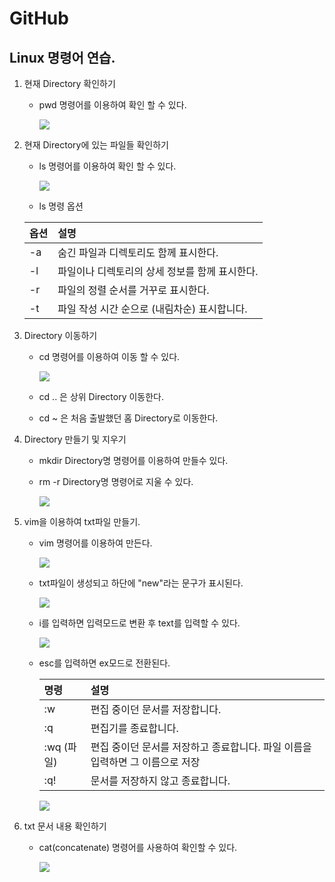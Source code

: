 GitHub
===

## Linux 명령어 연습.

1. 현재 Directory 확인하기

    * pwd 명령어를 이용하여 확인 할 수 있다.

        <img src = https://user-images.githubusercontent.com/74294325/101497467-5baba380-39ae-11eb-8a16-f57b87e4433d.png>

2. 현재 Directory에 있는 파일들 확인하기

    * ls 명령어를 이용하여 확인 할 수 있다.

        <img src = https://user-images.githubusercontent.com/74294325/101497686-957caa00-39ae-11eb-8a55-29eb2970222f.png >

    * ls 명령 옵션

    옵션 | 설명
    :-- | :--
    -a | 숨긴 파일과 디렉토리도 함께 표시한다.
    -l | 파일이나 디렉토리의 상세 정보를 함께 표시한다.
    -r | 파일의 정렬 순서를 거꾸로 표시한다.
    -t | 파일 작성 시간 순으로 (내림차순) 표시합니다.

3. Directory 이동하기

    * cd 명령어를 이용하여 이동 할 수 있다.

        <img src = https://user-images.githubusercontent.com/74294325/101498106-10de5b80-39af-11eb-8392-3119234651a0.png>


    * cd .. 은 상위 Directory 이동한다.

    * cd ~ 은 처음 출발했던 홈 Directory로 이동한다.

4. Directory 만들기 및 지우기

    * mkdir Directory명 명령어를 이용하여 만들수 있다.
  
    * rm -r Directory명 명령어로 지울 수 있다.

        <img src = https://user-images.githubusercontent.com/74294325/101498801-dfb25b00-39af-11eb-858b-bc97b26be98b.png>

5. vim을 이용하여 txt파일 만들기.

    * vim 명령어를 이용하여 만든다.

        <img src = https://user-images.githubusercontent.com/74294325/101500288-9d8a1900-39b1-11eb-916a-68b28d36bbd8.png>

    * txt파일이 생성되고 하단에 "new"라는 문구가 표시된다.

        <img src = https://user-images.githubusercontent.com/74294325/101500416-cad6c700-39b1-11eb-9187-f6b0be638f17.png>

    * i를 입력하면 입력모드로 변환 후 text를 입력할 수 있다.

        <img src = https://user-images.githubusercontent.com/74294325/101500479-e4780e80-39b1-11eb-9bdd-a8055fb59a5b.png>

    * esc를 입력하면 ex모드로 전환된다.

        명령 | 설명
        :-- | :--
        :w | 편집 중이던 문서를 저장합니다.
        :q | 편집기를 종료합니다.
        :wq (파일) | 편집 중이던 문서를 저장하고 종료합니다. 파일 이름을 입력하면 그 이름으로 저장
        :q! | 문서를 저장하지 않고 종료합니다.

        <img src = https://user-images.githubusercontent.com/74294325/101500835-581a1b80-39b2-11eb-82d9-593ae02a8b93.png>

6. txt 문서 내용 확인하기

    * cat(concatenate) 명령어를 사용하여 확인할 수 있다.

        <img src = https://user-images.githubusercontent.com/74294325/101501411-09b94c80-39b3-11eb-9906-c34d0b94244e.png>